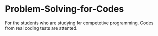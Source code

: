 # Problem-Solving-for-Codes
For the students who are studying for competetive programming. 
Codes from real coding tests are attented. 
